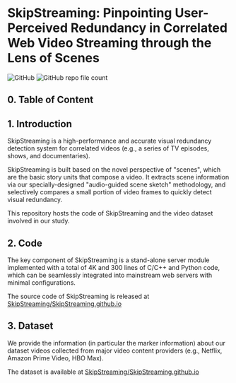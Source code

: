 # SkipStreaming: Pinpointing User-Perceived Redundancy in Correlated Web Video Streaming through the Lens of Scenes

![GitHub](https://img.shields.io/github/license/SkipStreaming/SkipStreaming.github.io?color=blue)
![GitHub repo file count](https://img.shields.io/github/directory-file-count/SkipStreaming/SkipStreaming.github.io?color=yellow)

## 0. Table of Content

## 1. Introduction

SkipStreaming is a high-performance and accurate visual redundancy detection system for correlated videos (e.g., a series of TV episodes, shows, and documentaries).

SkipStreaming is built based on the novel perspective of "scenes", which are the basic story units that compose a video. It extracts scene information via our specially-designed "audio-guided scene sketch" methodology, and selectively compares a small portion of video frames to quickly detect visual redundancy.

This repository hosts the code of SkipStreaming and the video dataset involved in our study.

## 2. Code

The key component of SkipStreaming is a stand-alone server module implemented with a total of 4K and 300 lines of C/C++ and Python code, which can be seamlessly integrated into mainstream web servers with minimal configurations.

The source code of SkipStreaming is released at [SkipStreaming/SkipStreaming.github.io](https://github.com/SkipStreaming/SkipStreaming.github.io)

## 3. Dataset

We provide the information (in particular the marker information) about our dataset videos collected from major video content providers (e.g., Netflix, Amazon Prime Video, HBO Max).

The dataset is available at [SkipStreaming/SkipStreaming.github.io](https://github.com/SkipStreaming/SkipStreaming.github.io)

